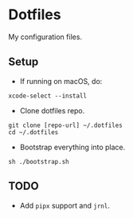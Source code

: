 # Dotfiles

My configuration files.

## Setup 

* If running on macOS, do:
```    
xcode-select --install 
```
* Clone dotfiles repo.
```
git clone [repo-url] ~/.dotfiles 
cd ~/.dotfiles
```
* Bootstrap everything into place.
```
sh ./bootstrap.sh
```

## TODO
* Add `pipx` support and `jrnl`.
